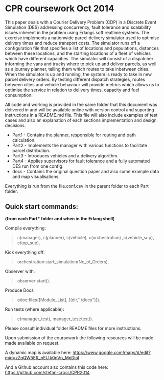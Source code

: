 
CPR coursework Oct 2014
=======================

This paper deals with a Courier Delivery Problem (CDP) in a Discrete Event Simulation (DES)
addressing concurrency, fault tolerance and scalability issues inherent in the problem using
Erlangs soft real­time systems. The exercise implements a nationwide parcel delivery
simulator used to optimise delivery times and reduce transport costs. The simulator runs off a
configuration file that specifies a list of locations and populations, distances between these
locations, and the starting locations of a fleet of vehicles which have different capacities.
The simulator will consist of a dispatcher informing the vans and trucks where to pick up and
deliver parcels, as well as a journey planner, telling them which routes to take in­between
cities. When the simulator is up and running, the system is ready to take in new parcel
delivery orders. By testing different dispatch strategies, routes between cities and vehicle
behaviour will provide metrics which allows us to optimise the service in relation to delivery
times, capacity and fuel consumption.

All code and working is provided in the same folder that this document was delivered in and
will be available online with version control and suporting instructions in a README.md file.
This file will also include examples of test cases and also an explanation of each sections
implementation and design decisions.

+ Part1 - Contains the planner, responsible for routing and path calculation.
+ Part2 - Implements the manager with various functions to facilitate parcel distribution.
+ Part3 - Introduces vehicles and a delivery algorithm.
+ Part4 - Applies supervisors for fault tolerance and a fully automated DES run from one config.
+ docs  - Contains the original question paper and also some example data and map visualisations.

Everything is run from the file.conf.csv in the parent folder to each Part folder. 

Quick start commands:
--------------------
__(from each Part* folder and when in the Erlang shell)__

Compile everything:
>  c(manager), c(planner), c(vehicle), c(orchestration) ,c(vehicle_sup), c(top_sup).
    
Kick everything off:
> orchestration:start_simulation(No_of_Orders).

Observer with:
> observer:start().

Produce Docs
> edoc:files([Module_List],  [{dir,"./docs"}]).

Run tests (where applicable):
> c(manager_test), manager_test:test().


Please consult individual folder README files for more instructions.

Upon submission of the coursework the following resources will be made made available on request.

A dynamic map is available here:
https://www.google.com/maps/d/edit?mid=zZqQW5ER_nEU.k0nVn_MpDioI

And a Github account also contains this code here:
https://github.com/stefan-cross/CPR2014